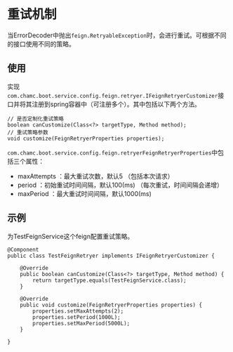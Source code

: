 # 重试机制

当ErrorDecoder中抛出`feign.RetryableException`时，会进行重试。可根据不同的接口使用不同的策略。

## 使用

实现`com.chamc.boot.service.config.feign.retryer.IFeignRetryerCustomizer`接口并将其注册到spring容器中（可注册多个）。其中包括以下两个方法。

	// 是否定制化重试策略
	boolean canCustomize(Class<?> targetType, Method method);
	// 重试策略参数
	void customize(FeignRetryerProperties properties);

`com.chamc.boot.service.config.feign.retryerFeignRetryerProperties`中包括三个属性：

- maxAttempts ：最大重试次数，默认5 （包括本次请求）
- period ：初始重试时间间隔，默认100(ms) （每次重试，时间间隔会递增）
- maxPeriod ：最大重试时间间隔，默认1000(ms)

## 示例

为TestFeignService这个feign配置重试策略。

	@Component
	public class TestFeignRetryer implements IFeignRetryerCustomizer {
	
		@Override
		public boolean canCustomize(Class<?> targetType, Method method) {
			return targetType.equals(TestFeignService.class);
		}
	
		@Override
		public void customize(FeignRetryerProperties properties) {
			properties.setMaxAttempts(2);
			properties.setPeriod(1000L);
			properties.setMaxPeriod(5000L);
		}
	
	}